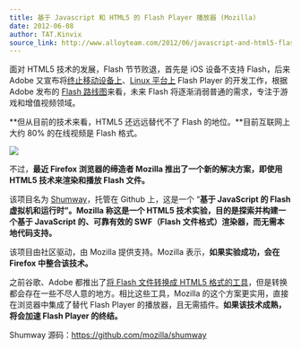```yaml
---
title: 基于 Javascript 和 HTML5 的 Flash Player 播放器 (Mozilla)
date: 2012-06-08
author: TAT.Kinvix
source_link: http://www.alloyteam.com/2012/06/javascript-and-html5-flash-player-is-mozilla/
---
```


<!-- {% raw %} - for jekyll -->

面对 HTML5 技术的发展，Flash 节节败退，首先是 iOS 设备不支持 Flash，后来 Adobe 又宣布将[终止移动设备上](http://www.iteye.com/news/23316)、[Linux 平台上](http://www.iteye.com/news/24740) Flash Player 的开发工作，根据 Adobe 发布的 [Flash 路线图](http://www.iteye.com/news/24320)来看，未来 Flash 将逐渐消弱普通的需求，专注于游戏和增值视频领域。  

**但从目前的技术来看，HTML5 还远远替代不了 Flash 的地位。**目前互联网上大约 80% 的在线视频是 Flash 格式。

![](http://www.alloyteam.com/wp-content/uploads/auto_save_image/2012/06/064952ssb.jpg)

不过，**最近 Firefox 浏览器的缔造者 Mozilla 推出了一个新的解决方案，即使用 HTML5 技术来渲染和播放 Flash 文件。**

该项目名为 [Shumway](https://github.com/mozilla/shumway)，托管在 Github 上，这是一个 “**基于 JavaScript 的 Flash 虚拟机和运行时”。Mozilla 称这是一个 HTML5 技术实验，目的是探索并构建一个基于 JavaScript 的、可靠有效的 SWF（Flash 文件格式）渲染器，而无需本地代码支持。**

该项目由社区驱动，由 Mozilla 提供支持。Mozilla 表示，**如果实验成功，会在 Firefox 中整合该技术。**

之前谷歌、Adobe 都推出了[将 Flash 文件转换成 HTML5 格式的工具](http://www.iteye.com/news/21879)，但是转换都会存在一些不尽人意的地方。相比这些工具，Mozilla 的这个方案更实用，直接在浏览器中集成了替代 Flash Player 的播放器，且无需插件。**如果该技术成熟，将会加速 Flash Player 的终结。**

Shumway 源码：<https://github.com/mozilla/shumway>


<!-- {% endraw %} - for jekyll -->